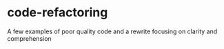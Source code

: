 # code-refactoring
A few examples of poor quality code and a rewrite focusing on clarity and comprehension
